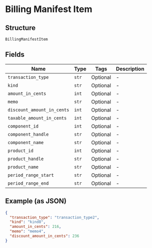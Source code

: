 
# Billing Manifest Item

## Structure

`BillingManifestItem`

## Fields

| Name | Type | Tags | Description |
|  --- | --- | --- | --- |
| `transaction_type` | `str` | Optional | - |
| `kind` | `str` | Optional | - |
| `amount_in_cents` | `int` | Optional | - |
| `memo` | `str` | Optional | - |
| `discount_amount_in_cents` | `int` | Optional | - |
| `taxable_amount_in_cents` | `int` | Optional | - |
| `component_id` | `int` | Optional | - |
| `component_handle` | `str` | Optional | - |
| `component_name` | `str` | Optional | - |
| `product_id` | `int` | Optional | - |
| `product_handle` | `str` | Optional | - |
| `product_name` | `str` | Optional | - |
| `period_range_start` | `str` | Optional | - |
| `period_range_end` | `str` | Optional | - |

## Example (as JSON)

```json
{
  "transaction_type": "transaction_type2",
  "kind": "kind8",
  "amount_in_cents": 216,
  "memo": "memo4",
  "discount_amount_in_cents": 236
}
```

